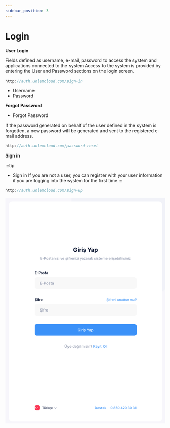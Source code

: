 ```yaml
---
sidebar_position: 3
---
```


# Login
**User Login**

Fields defined as username, e-mail, password to access the system and applications connected to the system
Access to the system is provided by entering the User and Password sections on the login screen.


```js
http://auth.unlemcloud.com/sign-in
```
- Username
- Password

**Forgot Password**

- Forgot Password

If the password generated on behalf of the user defined in the system is forgotten, a new password will be generated and sent to the registered e-mail address.

```js
http://auth.unlemcloud.com/password-reset
```

**Sign in**

:::tip
- Sign in
If you are not a user, you can register with your user information if you are logging into the system for the first time.:::


```js
http://auth.unlemcloud.com/sign-up
```

![Docusaurus Plushie](./media/Login.png)